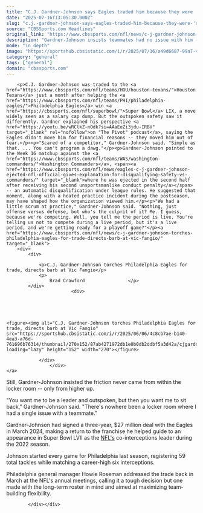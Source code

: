 ```yaml
---
title: "C.J. Gardner-Johnson says Eagles traded him because they were 'scared of a competitor'"
date: "2025-07-16T13:05:30.000Z"
slug: "c.j.-gardner-johnson-says-eagles-traded-him-because-they-were-'scared-of-a-competitor'"
source: "CBSSports.com Headlines"
original_link: "https://www.cbssports.com/nfl/news/c-j-gardner-johnson-says-eagles-traded-him-because-they-were-scared-of-a-competitor/"
description: "Gardner-Johnson insists teammates had no issue with him -- only the front office did"
mode: "in_depth"
image: "https://sportshub.cbsistatic.com/i/r/2025/07/16/a49d6687-99a7-4e0c-9a2d-f500752174e8/thumbnail/1200x675/4fd96c7ad5b051bfc57d718af1e977cd/johnson.jpg"
category: "general"
tags: ["general"]
domain: "cbssports.com"
---
```

<div id="readability-page-1" class="page"><div>
        
        
                            
                
        <p>C.J. Gardner-Johnson was traded to the <a href="https://www.cbssports.com/nfl/teams/HOU/houston-texans/">Houston Texans</a> just a month after helping the <a href="https://www.cbssports.com/nfl/teams/PHI/philadelphia-eagles/">Philadelphia Eagles</a> win <a href="https://cbssports.com/nfl/superbowl/">Super Bowl</a> LIX, a move widely seen as a salary cap dump. But the outspoken safety saw it differently. Gardner explained his perspective <a href="https://youtu.be/wRClkZ-nOdk?si=AAaEeZi3jdu-IRBV" target="_blank" rel="nofollow">on "The Pivot" podcast</a>, saying the Eagles didn't move him for financial reasons -- they moved him out of fear.</p><p>"Scared of a competitor," Gardner-Johnson said. "Simple as that. ... You can't program a dawg."</p><p>Gardner-Johnson pointed to the Week 16 matchup against the <a href="https://www.cbssports.com/nfl/teams/WAS/washington-commanders/">Washington Commanders</a>, <span><a href="https://www.cbssports.com/nfl/news/eagles-c-j-gardner-johnson-ejected-nfl-official-gives-explanation-for-disqualifying-safety-vs-commanders/" target="_blank">where he was ejected in the second half after receiving his second unsportsmanlike conduct penalty</a></span> -- an automatic disqualification under league rules. He suggested that moment, along with a heated practice incident during the postseason, may have shaped how the organization viewed him.</p><p>"We had a little scrum at practice," Gardner-Johnson said. "Nothing, just offense versus defense, but who's the culprit of it? Me. I guess, because we're competing. Well, you tell me the period is live. You're telling us not to compete during a live period, but it's a live period, and we're getting ready for a playoff game?"</p><a href="https://www.cbssports.com/nfl/news/c-j-gardner-johnson-torches-philadelphia-eagles-for-trade-directs-barb-at-vic-fangio/" target="_blank">
        <div>
            <div>
                
                <p>C.J. Gardner-Johnson torches Philadelphia Eagles for trade, directs barb at Vic Fangio</p>
                <p>
                    Brad Crawford                </p>
            </div>
                            <div>
                            
                                                    
                
                        
                                    
    <figure><img alt="C.J. Gardner-Johnson torches Philadelphia Eagles for trade, directs barb at Vic Fangio" src="https://sportshub.cbsistatic.com/i/r/2025/06/06/4c8cb7ae-b140-4ea3-a76d-761696b76314/thumbnail/270x152/87ab4271972db1e0b0db2ddbf5a3d42a/cjgardner.png" loading="lazy" height="152" width="270"></figure>
                        
                </div>
                    </div>
    </a>
<p>Still, Gardner-Johnson insisted the friction never came from within the locker room -- only from higher up.</p>
        

<p>"You want me to be a leader and outspoken, but then you want me to sit back," Gardner-Johnson said. "There's nowhere been a locker room where I had a single issue with a teammate."</p><p>Gardner-Johnson had signed a three-year, $27 million deal with the Eagles in March 2024, making a return to the franchise he helped guide to an appearance in Super Bowl LVII as the <a href="https://cbssports.com/nfl/">NFL's</a> co-interceptions leader during the 2022 season.</p><p>Johnson started every game for Philadelphia last season, registering 59 total tackles while matching a career-high six interceptions.</p>
        

<p>Philadelphia general manager Howie Roseman addressed the trade back in March at the NFL's annual meetings, calling it a tough decision but one made with the long-term roster in mind and aimed at maximizing team-building flexibility.</p>


        
            </div></div>